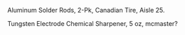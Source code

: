 Aluminum Solder Rods, 2-Pk, Canadian Tire, Aisle 25.

Tungsten Electrode Chemical Sharpener, 5 oz, mcmaster?

